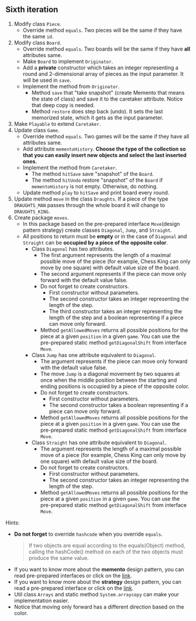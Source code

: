 ## Sixth iteration

1. Modify class `Piece`.
    -  Override method `equals`. Two pieces will be the same if they have the same `id`.
2. Modify class `Board`.
    - Override method `equals`. Two boards will be the same if they have **all** attributes same.
    - Make `Board` to implement `Originator`.
    - Add a **private** constructor which takes an integer representing a round and 2-dimensional array of pieces
      as the input parameter. It will be used in `save`.
    - Implement the method from `Originator`.
        - Method `save` that "take snapshot" (create Memento that means the state of class)
          and save it to the caretaker attribute. Notice that deep copy is needed.
        - Method `restore` does step back (undo). It sets the last memorized state, which it gets as the input parameter.
3. Make `Playable` to extend `Caretaker`.
4. Update class `Game`.
    - Override method `equals`. Two games will be the same if they have all attributes same.
    - Add attribute `mementoHistory`. **Choose the type of the collection so that you can easily insert new objects
      and select the last inserted ones.**
    - Implement the method from `Caretaker`.
        - The method `hitSave` save "snapshot" of the `Board`.
        - The method `hitUndo` restore "snapshot" of the `Board` if `mementoHistory` is not empty. Otherwise, do nothing.
    - Update method `play` to `hitSave` and print board every round.
5. Update method `move` in the class `Draughts`. If a piece of the type `DRAUGHTS_MAN` passes through the whole board
   it will change to `DRAUGHTS_KING`.
6. Create package `moves`.
    - In this package based on the pre-prepared interface `Move`(design pattern strategy) create classes `Diagonal`, `Jump`, and `Straight`.
    - All positions to return must be **empty** or in the case of `Diagonal` and `Straight`
      can be **occupied by a piece of the opposite color**.
        - Class `Diagonal` has two attributes.
            - The first argument represents the length of a maximal possible move of the piece
              (for  example, Chess King can only move by one square) with default value size of the board.
            - The second argument represents if the piece can move only forward with the default value false.
            - Do not forget to create constructors.
                - First constructor without parameters.
                - The second constructor takes an integer representing the length of the step.
                - The third constructor takes an integer representing the length of the step and
                  a boolean representing if a piece can move only forward.
            - Method `getAllowedMoves` returns all possible positions for the piece at a given `position` in a given `game`.
              You can use the pre-prepared static method `getDiagonalShift` from interface `Move`.
        - Class `Jump` has one attribute equivalent to `Diagonal`.
            - The argument represents if the piece can move only forward with the default value false.
            - The move `Jump` is a diagonal movement by two squares at once
              when the middle position between the starting and ending positions is occupied by a piece of the opposite color.
            - Do not forget to create constructors.
                - First constructor without parameters.
                - The second constructor takes a boolean representing if a piece can move only forward.
            - Method `getAllowedMoves` returns all possible positions for the piece at a given `position` in a given `game`.
              You can use the pre-prepared static method `getDiagonalShift` from interface `Move`.
        - Class `Straight` has one attribute equivalent to `Diagonal`.
            - The argument represents the length of a maximal possible move of a piece
              (for  example, Chess King can only move by one square) with default value size of the board.
            - Do not forget to create constructors.
                - First constructor without parameters.
                - The second constructor takes an integer representing the length of the step.
            - Method `getAllowedMoves` returns all possible positions for the piece at a given `position` in a given `game`.
              You can use the pre-prepared static method `getDiagonalShift` from interface `Move`.

Hints:
- **Do not forget** to override `hashcode` when you override `equals`.
  > If two objects are equal according to the equals(Object) method,
  > calling the hashCode() method on each of the two objects must produce the same value.
- If you want to know more about the **memento** design pattern, you can read pre-prepared interfaces
  or click on the [link](https://refactoring.guru/design-patterns/memento).
- If you want to know more about the **strategy** design pattern, you can read a pre-prepared interface 
  or click on the [link](https://refactoring.guru/design-patterns/strategy).
- Util class `Arrays` and static method `System.arraycopy` can make your implementation easier.
- Notice that moving only forward has a different direction based on the color.
